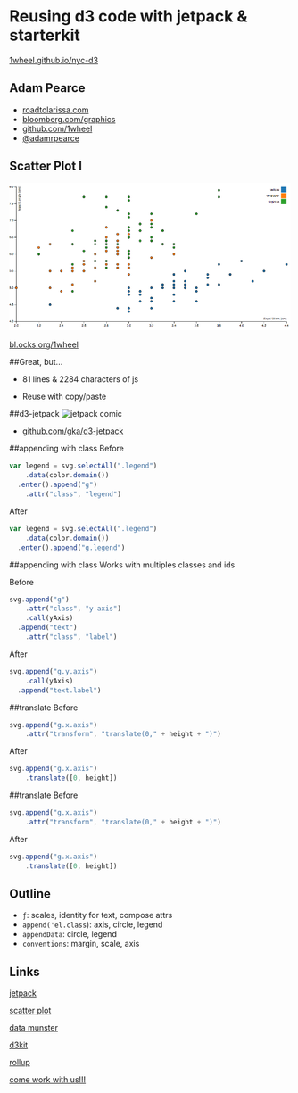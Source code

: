 # Reusing d3 code with jetpack & starterkit

[1wheel.github.io/nyc-d3](http://1wheel.github.io/nyc-d3/#/)



## Adam Pearce
- [roadtolarissa.com](http://roadtolarissa.com)
- [bloomberg.com/graphics](https://bloomberg.com/graphics)
- [github.com/1wheel](https://github.com/1wheel)
- [@adamrpearce](https://twitter.com/adamrpearce)


## Scatter Plot I
![scatter plot](img/thumbnail.png)

[bl.ocks.org/1wheel](http://bl.ocks.org/1wheel/98129315d0f7df3b53e3)


##Great, but...
- 81 lines & 2284 characters of js

- Reuse with copy/paste


##d3-jetpack
![jetpack comic](https://camo.githubusercontent.com/37eb19461d1dba8d6af9c2a816f488b9bf244691/687474703a2f2f33362e6d656469612e74756d626c722e636f6d2f74756d626c725f6d346b6b7864386e57423172776b7264626f315f3530302e6a7067)

- [github.com/gka/d3-jetpack](https://github.com/gka/d3-jetpack)


##appending with class
Before

````javascript
var legend = svg.selectAll(".legend")
    .data(color.domain())
  .enter().append("g")
    .attr("class", "legend")
````

After

````javascript
var legend = svg.selectAll(".legend")
    .data(color.domain())
  .enter().append("g.legend")
````


##appending with class
Works with multiples classes and ids

Before

````javascript
svg.append("g")
    .attr("class", "y axis")
    .call(yAxis)
  .append("text")
    .attr("class", "label")
````

After

````javascript
svg.append("g.y.axis")
    .call(yAxis)
  .append("text.label")
````


##translate
Before

````javascript
svg.append("g.x.axis")
    .attr("transform", "translate(0," + height + ")")
````

After

````javascript
svg.append("g.x.axis")
    .translate([0, height])
````


##translate
Before

````javascript
svg.append("g.x.axis")
    .attr("transform", "translate(0," + height + ")")
````

After

````javascript
svg.append("g.x.axis")
    .translate([0, height])
````


## Outline 
- `ƒ`: scales, identity for text, compose attrs
- `append('el.class`): axis, circle, legend
- `appendData`: circle, legend
- `conventions`: margin, scale, axis


## Links
[jetpack](https://github.com/gka/d3-jetpack)

[scatter plot](http://bl.ocks.org/mbostock/3887118)

[data munster](https://github.com/sarahgp/data-monster)

[d3kit](https://github.com/twitter/d3kit)

[rollup](https://github.com/rollup/rollup)

[come work with us!!!](http://jobs.bloomberg.com/job/New-York-Interactive-Graphic-Journalist-Job-NY/276897600/)
